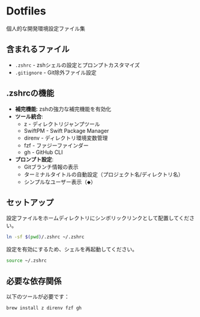# Dotfiles

個人的な開発環境設定ファイル集

## 含まれるファイル

- `.zshrc` - zshシェルの設定とプロンプトカスタマイズ
- `.gitignore` - Git除外ファイル設定

## .zshrcの機能

- **補完機能**: zshの強力な補完機能を有効化
- **ツール統合**:
  - z - ディレクトリジャンプツール
  - SwiftPM - Swift Package Manager
  - direnv - ディレクトリ環境変数管理
  - fzf - ファジーファインダー
  - gh - GitHub CLI
- **プロンプト設定**:
  - Gitブランチ情報の表示
  - ターミナルタイトルの自動設定（プロジェクト名/ディレクトリ名）
  - シンプルなユーザー表示（⬥）

## セットアップ

設定ファイルをホームディレクトリにシンボリックリンクとして配置してください。

```bash
ln -sf $(pwd)/.zshrc ~/.zshrc
```

設定を有効にするため、シェルを再起動してください。

```bash
source ~/.zshrc
```

## 必要な依存関係

以下のツールが必要です：

```bash
brew install z direnv fzf gh
```